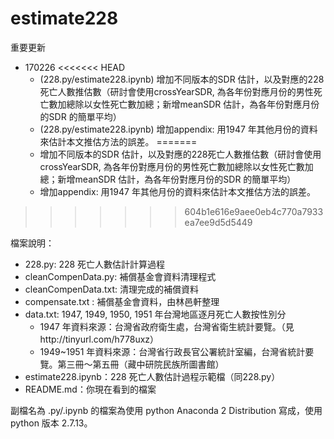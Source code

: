 # estimate228

重要更新


- 170226
<<<<<<< HEAD
	- (228.py/estimate228.ipynb) 增加不同版本的SDR 估計，以及對應的228死亡人數推估數（研討會使用crossYearSDR, 為各年份對應月份的男性死亡數加總除以女性死亡數加總；新增meanSDR 估計，為各年份對應月份的SDR 的簡單平均）
	- (228.py/estimate228.ipynb) 增加appendix: 用1947 年其他月份的資料來估計本文推估方法的誤差。
=======
	- 增加不同版本的SDR 估計，以及對應的228死亡人數推估數（研討會使用crossYearSDR, 為各年份對應月份的男性死亡數加總除以女性死亡數加總；新增meanSDR 估計，為各年份對應月份的SDR 的簡單平均）
	- 增加appendix: 用1947 年其他月份的資料來估計本文推估方法的誤差。
>>>>>>> 604b1e616e9aee0eb4c770a7933ea7ee9d5d5449

檔案說明：

- 228.py: 228 死亡人數估計計算過程
- cleanCompenData.py: 補償基金會資料清理程式
- cleanCompenData.txt: 清理完成的補償資料
- compensate.txt : 補償基金會資料，由林邑軒整理
- data.txt: 1947, 1949, 1950, 1951 年台灣地區逐月死亡人數按性別分
	- 1947 年資料來源：台灣省政府衛生處，台灣省衛生統計要覽。（見http://tinyurl.com/h778uxz）
	- 1949~1951 年資料來源：台灣省行政長官公署統計室編，台灣省統計要覽。第三冊～第五冊（藏中研院民族所圖書館）
- estimate228.ipynb：228 死亡人數估計過程示範檔（同228.py）
- README.md：你現在看到的檔案

副檔名為 .py/.ipynb 的檔案為使用 python Anaconda 2 Distribution 寫成，使用python 版本 2.7.13。
